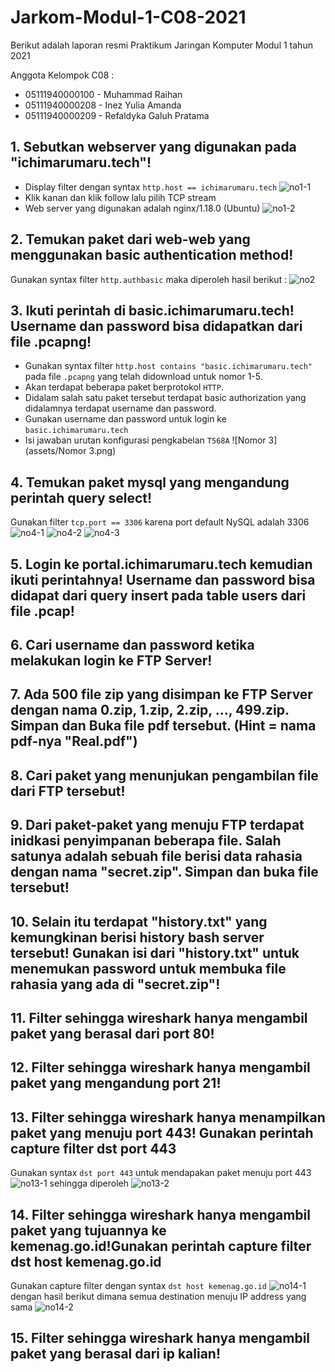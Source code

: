 # Jarkom-Modul-1-C08-2021

Berikut adalah laporan resmi Praktikum Jaringan Komputer Modul 1 tahun 2021

Anggota Kelompok C08 :
* 05111940000100 - Muhammad Raihan
* 05111940000208 - Inez Yulia Amanda
* 05111940000209 - Refaldyka Galuh Pratama

## 1. Sebutkan webserver yang digunakan pada "ichimarumaru.tech"! 
- Display filter dengan syntax `http.host == ichimarumaru.tech`
![no1-1](assets/no1-1.png)
- Klik kanan dan klik follow lalu pilih TCP stream
- Web server yang digunakan adalah nginx/1.18.0 (Ubuntu)
![no1-2](assets/no1-2.png)

## 2. Temukan paket dari web-web yang menggunakan basic authentication method!
Gunakan syntax filter `http.authbasic` maka diperoleh hasil berikut :
![no2](assets/no2.png)

## 3. Ikuti perintah di basic.ichimarumaru.tech! Username dan password bisa didapatkan dari file .pcapng!
- Gunakan syntax filter `http.host contains "basic.ichimarumaru.tech"` pada file `.pcapng` yang telah didownload untuk nomor 1-5.
- Akan terdapat beberapa paket berprotokol `HTTP`.
- Didalam salah satu paket tersebut terdapat basic authorization yang didalamnya terdapat username dan password.
- Gunakan username dan password untuk login ke `basic.ichimarumaru.tech`
- Isi jawaban urutan konfigurasi pengkabelan `T568A`
![Nomor 3](assets/Nomor 3.png)
## 4. Temukan paket mysql yang mengandung perintah query select!
Gunakan filter `tcp.port == 3306` karena port default NySQL adalah 3306
![no4-1](assets/no4-1.png)
![no4-2](assets/no4-2.png)
![no4-3](assets/no4-3.png)

## 5. Login ke portal.ichimarumaru.tech kemudian ikuti perintahnya! Username dan password bisa didapat dari query insert pada table users dari file .pcap!

## 6. Cari username dan password ketika melakukan login ke FTP Server!

## 7. Ada 500 file zip yang disimpan ke FTP Server dengan nama 0.zip, 1.zip, 2.zip, ..., 499.zip. Simpan dan Buka file pdf tersebut. (Hint = nama pdf-nya "Real.pdf")

## 8. Cari paket yang menunjukan pengambilan file dari FTP tersebut!

## 9. Dari paket-paket yang menuju FTP terdapat inidkasi penyimpanan beberapa file. Salah satunya adalah sebuah file berisi data rahasia dengan nama "secret.zip". Simpan dan buka file tersebut!

## 10. Selain itu terdapat "history.txt" yang kemungkinan berisi history bash server tersebut! Gunakan isi dari "history.txt" untuk menemukan password untuk membuka file rahasia yang ada di "secret.zip"!

## 11. Filter sehingga wireshark hanya mengambil paket yang berasal dari port 80! 

## 12. Filter sehingga wireshark hanya mengambil paket yang mengandung port 21!

## 13. Filter sehingga wireshark hanya menampilkan paket yang menuju port 443! Gunakan perintah capture filter dst port 443
Gunakan syntax `dst port 443` untuk mendapakan paket menuju port 443
![no13-1](assets/no13-1.png)
sehingga diperoleh
![no13-2](assets/no13-2.png)

## 14. Filter sehingga wireshark hanya mengambil paket yang tujuannya ke kemenag.go.id!Gunakan perintah capture filter dst host kemenag.go.id
Gunakan capture filter dengan syntax `dst host kemenag.go.id`
![no14-1](assets/no14-1.png)
dengan hasil berikut dimana semua destination menuju IP address yang sama
![no14-2](assets/no14-2.png)

## 15. Filter sehingga wireshark hanya mengambil paket yang berasal dari ip kalian!
